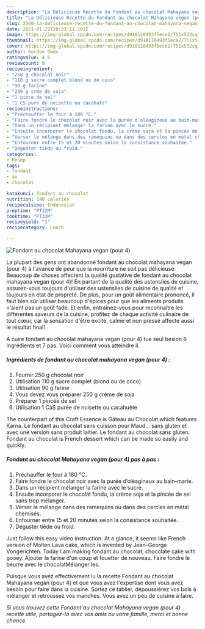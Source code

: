 ```yaml
---
description: "La Délicieuse Recette du Fondant au chocolat Mahayana vegan (pour 4)"
title: "La Délicieuse Recette du Fondant au chocolat Mahayana vegan (pour 4)"
slug: 2560-la-delicieuse-recette-du-fondant-au-chocolat-mahayana-vegan-pour-4
date: 2021-01-22T20:33:11.103Z
image: https://img-global.cpcdn.com/recipes/d918110493f5ece2/751x532cq70/fondant-au-chocolat-mahayana-vegan-pour-4-photo-principale-de-la-recette.jpg
thumbnail: https://img-global.cpcdn.com/recipes/d918110493f5ece2/751x532cq70/fondant-au-chocolat-mahayana-vegan-pour-4-photo-principale-de-la-recette.jpg
cover: https://img-global.cpcdn.com/recipes/d918110493f5ece2/751x532cq70/fondant-au-chocolat-mahayana-vegan-pour-4-photo-principale-de-la-recette.jpg
author: Gordon Owen
ratingvalue: 4.5
reviewcount: 9
recipeingredient:
- "250 g chocolat noir"
- "110 g sucre complet blond ou de coco"
- "90 g farine"
- "250 g crme de soja"
- "1 pince de sel"
- "1 CS pure de noisette ou cacahute"
recipeinstructions:
- "Préchauffer le four à 180 °C."
- "Faire fondre le chocolat noir avec la purée d’oléagineux au bain-marie."
- "Dans un récipient mélanger la farine avec le sucre."
- "Ensuite incorporer le chocolat fondu, la crème soja et la pincée de sel sans trop mélanger."
- "Verser le mélange dans des ramequins ou dans des cercles en métal chemisés."
- "Enfourner entre 15 et 20 minutes selon la consistance souhaitée."
- "Déguster tiède ou froid."
categories:
- Resep
tags:
- fondant
- au
- chocolat

katakunci: fondant au chocolat 
nutrition: 140 calories
recipecuisine: Indonesian
preptime: "PT32M"
cooktime: "PT33M"
recipeyield: "1"
recipecategory: Lunch

---
```



![Fondant au chocolat Mahayana vegan (pour 4)](https://img-global.cpcdn.com/recipes/d918110493f5ece2/751x532cq70/fondant-au-chocolat-mahayana-vegan-pour-4-photo-principale-de-la-recette.jpg)

La plupart des gens ont abandonné fondant au chocolat mahayana vegan (pour 4) à l'avance de peur que la nourriture ne soit pas délicieuse. Beaucoup de choses affectent la qualité gustative de fondant au chocolat mahayana vegan (pour 4)! En partant de la qualité des ustensiles de cuisine, assurez-vous toujours d'utiliser des ustensiles de cuisine de qualité et toujours en état de propreté. De plus, pour un goût alimentaire prononcé, il faut bien sûr utiliser beaucoup d'épices pour que les aliments produits n'aient pas un goût fade. Et enfin, entraînez-vous pour reconnaître les différentes saveurs de la cuisine, profitez de chaque activité culinaire de tout cœur, car la sensation d'être excité, calme et non pressé affecte aussi le résultat final!

<!--inarticleads1-->

À cuire fondant au chocolat mahayana vegan (pour 4) tue seul besion 6 Ingrédients et 7 pas. Voici comment vous atteindre il.

##### Ingrédients de fondant au chocolat mahayana vegan (pour 4) :

1. Fournir 250 g chocolat noir
1. Utilisation 110 g sucre complet (blond ou de coco)
1. Utilisation 90 g farine
1. Vous devez vous préparer 250 g crème de soja
1. Préparer 1 pincée de sel
1. Utilisation 1 CàS purée de noisette ou cacahuète


The counterpart of this Craft Essence is Gâteau au Chocolat which features Karna. Le fondant au chocolat sans cuisson pour Maud… sans gluten et avec une version sans produit laitier. Le fondant au chocolat sans gluten. Fondant au chocolat is French dessert which can be made so easily and quickly. 

<!--inarticleads2-->

##### Fondant au chocolat Mahayana vegan (pour 4) pas à pas :

1. Préchauffer le four à 180 °C.
1. Faire fondre le chocolat noir avec la purée d’oléagineux au bain-marie.
1. Dans un récipient mélanger la farine avec le sucre.
1. Ensuite incorporer le chocolat fondu, la crème soja et la pincée de sel sans trop mélanger.
1. Verser le mélange dans des ramequins ou dans des cercles en métal chemisés.
1. Enfourner entre 15 et 20 minutes selon la consistance souhaitée.
1. Déguster tiède ou froid.


Just follow this easy video instruction. At a glance, it seems like French version of Molten Lava cake, which is invented by Jean-George Vongerichten. Today I am making fondant au chocolat, chocolate cake with gooey. Ajouter la farine d&#39;un coup et fouetter de nouveau. Faire fondre le beurre avec le chocolatMélanger les. 

<!--inarticleads1-->

<p>
Puisque vous avez effectivement lu la recette Fondant au chocolat Mahayana vegan (pour 4) et que vous avez l'expertise dont vous avez besoin pour faire dans la cuisine. Sortez ce tablier, dépoussiérez vos bols à mélanger et retroussez vos manches. Vous avez un peu de cuisine à faire.
</p>

<p>
<i>Si vous trouvez cette Fondant au chocolat Mahayana vegan (pour 4) recette utile, partagez-la avec vos amis ou votre famille, merci et bonne chance.</i>
</p>
